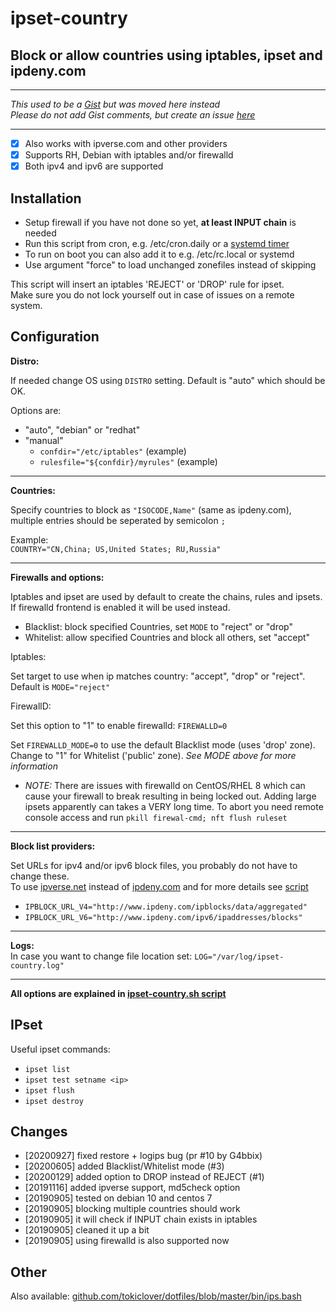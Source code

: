 # ipset-country

## Block or allow countries using iptables, ipset and ipdeny.com

---

_This used to be a [Gist](https://gist.github.com/mkorthof/3033ff64c4a5b4bd31336d422104d543) but was moved here instead_  
_Please do not add Gist comments, but create an issue [here](https://github.com/mkorthof/ipset-country/issues)_

---

- [x] Also works with ipverse.com and other providers
- [x] Supports RH, Debian with iptables and/or firewalld
- [x] Both ipv4 and ipv6 are supported

Installation
------------

- Setup firewall if you have not done so yet, **at least INPUT chain** is needed
- Run this script from cron, e.g. /etc/cron.daily or a [systemd timer](https://www.freedesktop.org/software/systemd/man/systemd.timer.html)
- To run on boot you can also add it to e.g. /etc/rc.local or systemd
- Use argument "force" to load unchanged zonefiles instead of skipping

This script will insert an iptables 'REJECT' or 'DROP' rule for ipset.  
Make sure you do not lock yourself out in case of issues on a remote system.

Configuration
-------------

**Distro:**

If needed change OS using `DISTRO` setting. Default is "auto" which should be OK.

Options are:
- "auto", "debian" or "redhat"
- "manual"
  - `confdir="/etc/iptables"` (example)
  - `rulesfile="${confdir}/myrules"` (example)

---

**Countries:**

Specify countries to block as `"ISOCODE,Name"` (same as ipdeny.com), multiple entries should be seperated by semicolon `;`

Example:  
`COUNTRY="CN,China; US,United States; RU,Russia"`

---

**Firewalls and options:** 

Iptables and ipset are used by default to create the chains, rules and ipsets. If firewalld frontend is enabled it will be used instead.

- Blacklist: block specified Countries, set `MODE` to "reject" or "drop"
- Whitelist: allow specified Countries and block all others, set "accept"

Iptables:

Set target to use when ip matches country: "accept", "drop" or "reject". Default is `MODE="reject"`

FirewallD:

Set this option to "1" to enable firewalld: `FIREWALLD=0`

Set `FIREWALLD_MODE=0` to use the default Blacklist mode (uses 'drop' zone). Change to "1" for Whitelist ('public' zone). _See MODE above for more information_

* _NOTE:_
There are issues with firewalld on CentOS/RHEL 8 which can cause your firewall to break resulting in being locked out. Adding large ipsets apparently can takes a VERY long time. To abort you need remote console access and run `pkill firewal-cmd; nft flush ruleset`

---

**Block list providers:**

Set URLs for ipv4 and/or ipv6 block files, you probably do not have to change these.  
To use [ipverse.net](http://ipverse.net) instead of [ipdeny.com](https://ipdeny.com) and for more details see [script](ipset-country)

- `IPBLOCK_URL_V4="http://www.ipdeny.com/ipblocks/data/aggregated"`
- `IPBLOCK_URL_V6="http://www.ipdeny.com/ipv6/ipaddresses/blocks"`

---

**Logs:**  
In case you want to change file location set: `LOG="/var/log/ipset-country.log"`

---

**All options are explained in [ipset-country.sh script](ipset-country)**

IPset
------

Useful ipset commands:

- `ipset list`
- `ipset test setname <ip>`
- `ipset flush`
- `ipset destroy`

Changes
-------

- [20200927] fixed restore + logips bug (pr #10 by G4bbix)
- [20200605] added Blacklist/Whitelist mode (#3)
- [20200129] added option to DROP instead of REJECT (#1)
- [20191116] added ipverse support, md5check option
- [20190905] tested on debian 10 and centos 7
- [20190905] blocking multiple countries should work
- [20190905] it will check if INPUT chain exists in iptables
- [20190905] cleaned it up a bit
- [20190905] using firewalld is also supported now

Other
-----

Also available: [github.com/tokiclover/dotfiles/blob/master/bin/ips.bash](https://github.com/tokiclover/dotfiles/blob/master/bin/ips.bash)

